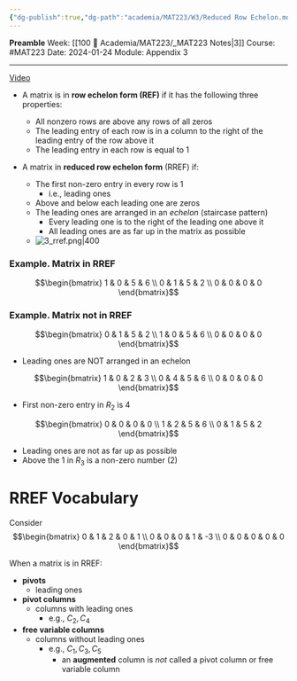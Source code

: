 ```yaml
---
{"dg-publish":true,"dg-path":"academia/MAT223/W3/Reduced Row Echelon.md","permalink":"/academia/mat-223/w3/reduced-row-echelon/","created":"2024-01-24T15:12:46.865-05:00","updated":"2024-01-28T14:58:49.307-05:00"}
---
```


**Preamble**
Week: [[100 📒 Academia/MAT223/_MAT223 Notes\|3]]
Course: #MAT223
Date: 2024-01-24
Module: Appendix 3

---

[Video](https://www.youtube.com/watch?v=7bxGuzUMYsY)

- A matrix is in **row echelon form (REF)** if it has the following three properties:
	- All nonzero rows are above any rows of all zeros
	- The leading entry of each row is in a column to the right of the leading entry of the row above it
	- The leading entry in each row is equal to 1


- A matrix in **reduced row echelon form** (RREF) if:
	- The first non-zero entry in every row is 1
		- i.e., leading ones
	- Above and below each leading one are zeros
	- The leading ones are arranged in an *echelon* (staircase pattern)
		- Every leading one is to the right of the leading one above it
		- All leading ones are as far up in the matrix as possible
	- ![3_rref.png|400](/img/user/Files/MAT223/3_rref.png)

### Example. Matrix in RREF

$$\begin{bmatrix} 
1  & 0 & 5 & 6 \\ 
0 & 1 & 5 & 2  \\ 
0 & 0 & 0 & 0
 \end{bmatrix}$$
### Example. Matrix not in RREF

$$\begin{bmatrix} 
0 & 1 & 5 & 2  \\ 
1 & 0 & 5 & 6  \\ 
0 & 0 & 0 & 0
 \end{bmatrix}$$
 - Leading ones are NOT arranged in an echelon

$$\begin{bmatrix} 
1 & 0 & 2 & 3  \\ 
0 & 4 & 5 & 6  \\
0 & 0 & 0 & 0
 \end{bmatrix}$$
 - First non-zero entry in $R_{2}$ is 4

$$\begin{bmatrix} 
0 & 0 & 0 & 0 \\
1 & 2 & 5 & 6  \\ 
0 & 1 & 5 & 2
 \end{bmatrix}$$
 - Leading ones are not as far up as possible
 - Above the 1 in $R_{3}$ is a non-zero number (2)

# RREF Vocabulary

Consider 
$$\begin{bmatrix} 0 & 1 & 2 & 0 & 1 \\ 0 & 0 & 0 & 1 & -3 \\ 0 & 0 & 0 & 0 & 0 \end{bmatrix}$$

When a matrix is in RREF:

- **pivots**
	- leading ones
- **pivot columns**
	- columns with leading ones
		- e.g., $C_{2}, C_{4}$
- **free variable columns**
	- columns without leading ones
		- e.g., $C_{1}, C_{3}, C_{5}$
			- an **augmented** column is *not* called a pivot column or free variable column

